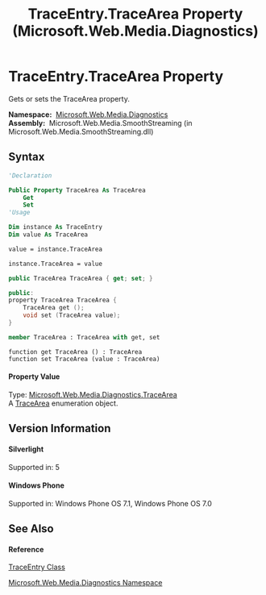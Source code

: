 ﻿---
title: TraceEntry.TraceArea Property  (Microsoft.Web.Media.Diagnostics)
TOCTitle: TraceArea Property
ms:assetid: P:Microsoft.Web.Media.Diagnostics.TraceEntry.TraceArea
ms:mtpsurl: https://msdn.microsoft.com/en-us/library/microsoft.web.media.diagnostics.traceentry.tracearea(v=VS.95)
ms:contentKeyID: 46307732
ms.date: 05/31/2012
mtps_version: v=VS.95
f1_keywords:
- Microsoft.Web.Media.Diagnostics.TraceEntry.TraceArea
- Microsoft.Web.Media.Diagnostics.TraceEntry.get_TraceArea
- Microsoft.Web.Media.Diagnostics.TraceEntry.set_TraceArea
dev_langs:
- CSharp
- JScript
- VB
- FSharp
- c++
api_location:
- Microsoft.Web.Media.SmoothStreaming.dll
api_name:
- Microsoft.Web.Media.Diagnostics.TraceEntry.get_TraceArea
- Microsoft.Web.Media.Diagnostics.TraceEntry.set_TraceArea
- Microsoft.Web.Media.Diagnostics.TraceEntry.TraceArea
api_type:
- Managed
topic_type:
- apiref
- kbSyntax
product_family_name: VS
ROBOTS: INDEX,FOLLOW
---

# TraceEntry.TraceArea Property

Gets or sets the TraceArea property.

**Namespace:**  [Microsoft.Web.Media.Diagnostics](microsoft-web-media-diagnostics-namespace_1.md)  
**Assembly:**  Microsoft.Web.Media.SmoothStreaming (in Microsoft.Web.Media.SmoothStreaming.dll)

## Syntax

``` vb
'Declaration

Public Property TraceArea As TraceArea
    Get
    Set
'Usage

Dim instance As TraceEntry
Dim value As TraceArea

value = instance.TraceArea

instance.TraceArea = value
```

``` csharp
public TraceArea TraceArea { get; set; }
```

``` c++
public:
property TraceArea TraceArea {
    TraceArea get ();
    void set (TraceArea value);
}
```

``` fsharp
member TraceArea : TraceArea with get, set
```

``` jscript
function get TraceArea () : TraceArea
function set TraceArea (value : TraceArea)
```

#### Property Value

Type: [Microsoft.Web.Media.Diagnostics.TraceArea](tracearea-enumeration-microsoft-web-media-diagnostics_1.md)  
A [TraceArea](tracearea-enumeration-microsoft-web-media-diagnostics_1.md) enumeration object.

## Version Information

#### Silverlight

Supported in: 5  

#### Windows Phone

Supported in: Windows Phone OS 7.1, Windows Phone OS 7.0  

## See Also

#### Reference

[TraceEntry Class](traceentry-class-microsoft-web-media-diagnostics_1.md)

[Microsoft.Web.Media.Diagnostics Namespace](microsoft-web-media-diagnostics-namespace_1.md)

